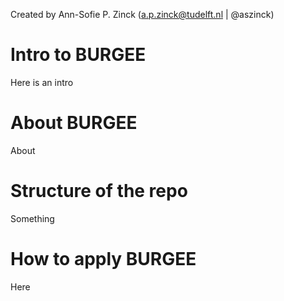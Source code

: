 Created by Ann-Sofie P. Zinck (a.p.zinck@tudelft.nl | @aszinck)

# Intro to BURGEE
Here is an intro

# About BURGEE
About

# Structure of the repo
Something

# How to apply BURGEE
Here

